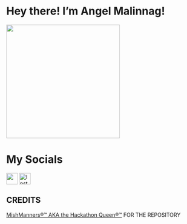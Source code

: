 # Hey there! I’m Angel Malinnag! 

<a href="URL_REDIRECT" target="blank"><img align="center" src="https://i.pinimg.com/736x/53/0c/53/530c539debb963b1008c1fdffe069e65.jpg" height="300" /></a>


# My Socials
<p align="left">
<a href="https://www.facebook.com/elpasanty" target="blank"><img align="center" src="https://upload.wikimedia.org/wikipedia/commons/6/6c/Facebook_Logo_2023.png" alt="" height="30" /></a>
<a href="https://www.instagram.com/malinnag.a/" target="blank"><img align="center" src="https://github.com/mishmanners/MishManners/blob/master/socials/instagram.png" alt="Instagram" height="30" /></a>
</p>



## CREDITS

<a href="https://github.com/mishmanners" target="blank">MishManners®™ AKA the Hackathon Queen®™</a> FOR THE REPOSITORY
